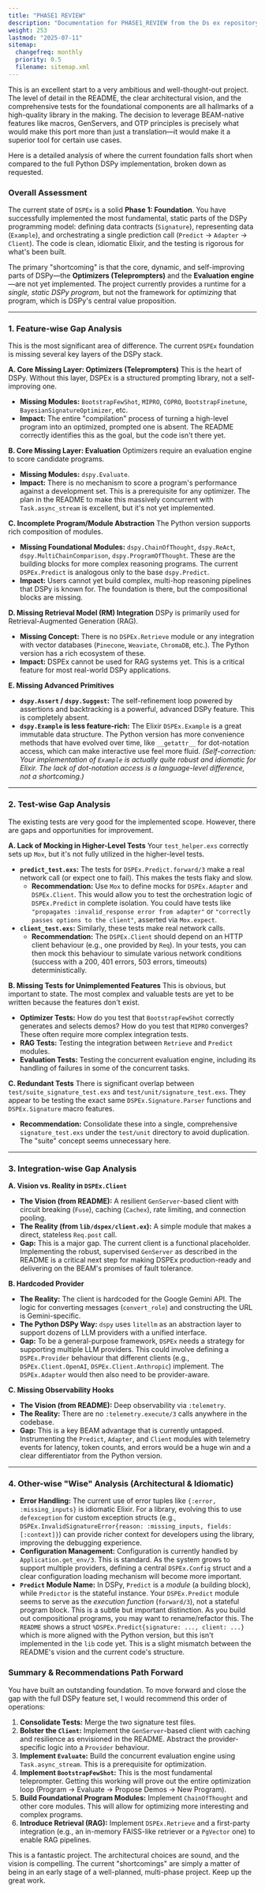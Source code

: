 ```yaml
---
title: "PHASE1 REVIEW"
description: "Documentation for PHASE1_REVIEW from the Ds ex repository."
weight: 253
lastmod: "2025-07-11"
sitemap:
  changefreq: monthly
  priority: 0.5
  filename: sitemap.xml
---
```


This is an excellent start to a very ambitious and well-thought-out project. The level of detail in the README, the clear architectural vision, and the comprehensive tests for the foundational components are all hallmarks of a high-quality library in the making. The decision to leverage BEAM-native features like macros, GenServers, and OTP principles is precisely what would make this port more than just a translation—it would make it a superior tool for certain use cases.

Here is a detailed analysis of where the current foundation falls short when compared to the full Python DSPy implementation, broken down as requested.

### Overall Assessment

The current state of `DSPEx` is a solid **Phase 1: Foundation**. You have successfully implemented the most fundamental, static parts of the DSPy programming model: defining data contracts (`Signature`), representing data (`Example`), and orchestrating a single prediction call (`Predict` -> `Adapter` -> `Client`). The code is clean, idiomatic Elixir, and the testing is rigorous for what's been built.

The primary "shortcoming" is that the core, dynamic, and self-improving parts of DSPy—the **Optimizers (Teleprompters)** and the **Evaluation engine**—are not yet implemented. The project currently provides a runtime for a *single, static DSPy program*, but not the framework for *optimizing* that program, which is DSPy's central value proposition.

---

### 1. Feature-wise Gap Analysis

This is the most significant area of difference. The current `DSPEx` foundation is missing several key layers of the DSPy stack.

**A. Core Missing Layer: Optimizers (Teleprompters)**
This is the heart of DSPy. Without this layer, DSPEx is a structured prompting library, not a self-improving one.
*   **Missing Modules:** `BootstrapFewShot`, `MIPRO`, `COPRO`, `BootstrapFinetune`, `BayesianSignatureOptimizer`, etc.
*   **Impact:** The entire "compilation" process of turning a high-level program into an optimized, prompted one is absent. The README correctly identifies this as the goal, but the code isn't there yet.

**B. Core Missing Layer: Evaluation**
Optimizers require an evaluation engine to score candidate programs.
*   **Missing Modules:** `dspy.Evaluate`.
*   **Impact:** There is no mechanism to score a program's performance against a development set. This is a prerequisite for any optimizer. The plan in the README to make this massively concurrent with `Task.async_stream` is excellent, but it's not yet implemented.

**C. Incomplete Program/Module Abstraction**
The Python version supports rich composition of modules.
*   **Missing Foundational Modules:** `dspy.ChainOfThought`, `dspy.ReAct`, `dspy.MultiChainComparison`, `dspy.ProgramOfThought`. These are the building blocks for more complex reasoning programs. The current `DSPEx.Predict` is analogous only to the base `dspy.Predict`.
*   **Impact:** Users cannot yet build complex, multi-hop reasoning pipelines that DSPy is known for. The foundation is there, but the compositional blocks are missing.

**D. Missing Retrieval Model (RM) Integration**
DSPy is primarily used for Retrieval-Augmented Generation (RAG).
*   **Missing Concept:** There is no `DSPEx.Retrieve` module or any integration with vector databases (`Pinecone`, `Weaviate`, `ChromaDB`, etc.). The Python version has a rich ecosystem of these.
*   **Impact:** DSPEx cannot be used for RAG systems yet. This is a critical feature for most real-world DSPy applications.

**E. Missing Advanced Primitives**
*   **`dspy.Assert` / `dspy.Suggest`:** The self-refinement loop powered by assertions and backtracking is a powerful, advanced DSPy feature. This is completely absent.
*   **`dspy.Example` is less feature-rich:** The Elixir `DSPEx.Example` is a great immutable data structure. The Python version has more convenience methods that have evolved over time, like `__getattr__` for dot-notation access, which can make interactive use feel more fluid. *(Self-correction: Your implementation of `Example` is actually quite robust and idiomatic for Elixir. The lack of dot-notation access is a language-level difference, not a shortcoming.)*

---

### 2. Test-wise Gap Analysis

The existing tests are very good for the implemented scope. However, there are gaps and opportunities for improvement.

**A. Lack of Mocking in Higher-Level Tests**
Your `test_helper.exs` correctly sets up `Mox`, but it's not fully utilized in the higher-level tests.
*   **`predict_test.exs`:** The tests for `DSPEx.Predict.forward/3` make a real network call (or expect one to fail). This makes the tests flaky and slow.
    *   **Recommendation:** Use `Mox` to define mocks for `DSPEx.Adapter` and `DSPEx.Client`. This would allow you to test the orchestration logic of `DSPEx.Predict` in complete isolation. You could have tests like `"propagates :invalid_response error from adapter"` or `"correctly passes options to the client"`, asserted via `Mox.expect`.
*   **`client_test.exs`:** Similarly, these tests make real network calls.
    *   **Recommendation:** The `DSPEx.Client` should depend on an HTTP client behaviour (e.g., one provided by `Req`). In your tests, you can then mock this behaviour to simulate various network conditions (success with a 200, 401 errors, 503 errors, timeouts) deterministically.

**B. Missing Tests for Unimplemented Features**
This is obvious, but important to state. The most complex and valuable tests are yet to be written because the features don't exist.
*   **Optimizer Tests:** How do you test that `BootstrapFewShot` correctly generates and selects demos? How do you test that `MIPRO` converges? These often require more complex integration tests.
*   **RAG Tests:** Testing the integration between `Retrieve` and `Predict` modules.
*   **Evaluation Tests:** Testing the concurrent evaluation engine, including its handling of failures in some of the concurrent tasks.

**C. Redundant Tests**
There is significant overlap between `test/suite_signature_test.exs` and `test/unit/signature_test.exs`. They appear to be testing the exact same `DSPEx.Signature.Parser` functions and `DSPEx.Signature` macro features.
*   **Recommendation:** Consolidate these into a single, comprehensive `signature_test.exs` under the `test/unit` directory to avoid duplication. The "suite" concept seems unnecessary here.

---

### 3. Integration-wise Gap Analysis

**A. Vision vs. Reality in `DSPEx.Client`**
*   **The Vision (from README):** A resilient `GenServer`-based client with circuit breaking (`Fuse`), caching (`Cachex`), rate limiting, and connection pooling.
*   **The Reality (from `lib/dspex/client.ex`):** A simple module that makes a direct, stateless `Req.post` call.
*   **Gap:** This is a major gap. The current client is a functional placeholder. Implementing the robust, supervised `GenServer` as described in the README is a critical next step for making DSPEx production-ready and delivering on the BEAM's promises of fault tolerance.

**B. Hardcoded Provider**
*   **The Reality:** The client is hardcoded for the Google Gemini API. The logic for converting messages (`convert_role`) and constructing the URL is Gemini-specific.
*   **The Python DSPy Way:** `dspy` uses `litellm` as an abstraction layer to support dozens of LLM providers with a unified interface.
*   **Gap:** To be a general-purpose framework, `DSPEx` needs a strategy for supporting multiple LLM providers. This could involve defining a `DSPEx.Provider` behaviour that different clients (e.g., `DSPEx.Client.OpenAI`, `DSPEx.Client.Anthropic`) implement. The `DSPEx.Adapter` would then also need to be provider-aware.

**C. Missing Observability Hooks**
*   **The Vision (from README):** Deep observability via `:telemetry`.
*   **The Reality:** There are no `:telemetry.execute/3` calls anywhere in the codebase.
*   **Gap:** This is a key BEAM advantage that is currently untapped. Instrumenting the `Predict`, `Adapter`, and `Client` modules with telemetry events for latency, token counts, and errors would be a huge win and a clear differentiator from the Python version.

---

### 4. Other-wise "Wise" Analysis (Architectural & Idiomatic)

*   **Error Handling:** The current use of error tuples like `{:error, :missing_inputs}` is idiomatic Elixir. For a library, evolving this to use `defexception` for custom exception structs (e.g., `DSPEx.InvalidSignatureError{reason: :missing_inputs, fields: [:context]}`) can provide richer context for developers using the library, improving the debugging experience.
*   **Configuration Management:** Configuration is currently handled by `Application.get_env/3`. This is standard. As the system grows to support multiple providers, defining a central `DSPEx.Config` struct and a clear configuration loading mechanism will become more important.
*   **`Predict` Module Name:** In DSPy, `Predict` is a *module* (a building block), while `Predictor` is the stateful instance. Your `DSPEx.Predict` module seems to serve as the *execution function* (`forward/3`), not a stateful program block. This is a subtle but important distinction. As you build out compositional programs, you may want to rename/refactor this. The `README` shows a struct `%DSPEx.Predict{signature: ..., client: ...}` which is more aligned with the Python version, but this isn't implemented in the `lib` code yet. This is a slight mismatch between the README's vision and the current code's structure.

### Summary & Recommendations Path Forward

You have built an outstanding foundation. To move forward and close the gap with the full DSPy feature set, I would recommend this order of operations:

1.  **Consolidate Tests:** Merge the two signature test files.
2.  **Bolster the `Client`:** Implement the `GenServer`-based client with caching and resilience as envisioned in the README. Abstract the provider-specific logic into a `Provider` behaviour.
3.  **Implement `Evaluate`:** Build the concurrent evaluation engine using `Task.async_stream`. This is a prerequisite for optimization.
4.  **Implement `BootstrapFewShot`:** This is the most fundamental teleprompter. Getting this working will prove out the entire optimization loop (Program -> Evaluate -> Propose Demos -> New Program).
5.  **Build Foundational Program Modules:** Implement `ChainOfThought` and other core modules. This will allow for optimizing more interesting and complex programs.
6.  **Introduce Retrieval (RAG):** Implement `DSPEx.Retrieve` and a first-party integration (e.g., an in-memory FAISS-like retriever or a `PgVector` one) to enable RAG pipelines.

This is a fantastic project. The architectural choices are sound, and the vision is compelling. The current "shortcomings" are simply a matter of being in an early stage of a well-planned, multi-phase project. Keep up the great work.
